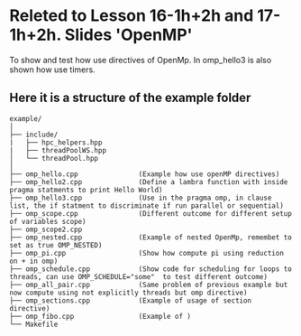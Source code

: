 # Releted to Lesson 16-1h+2h and 17-1h+2h. Slides 'OpenMP'
To show and test how use directives of OpenMp. In omp_hello3 is also shown how use timers.
## Here it is a structure of the example folder
```
example/
│
├── include/
|   ├── hpc_helpers.hpp
|   ├── threadPoolWS.hpp
│   └── threadPool.hpp
│
├── omp_hello.cpp               (Example how use openMP directives)
├── omp_hello2.cpp              (Define a lambra function with inside pragma statments to print Hello World)
├── omp_hello3.cpp              (Use in the pragma omp, in clause list, the if statment to discriminate if run parallel or sequential)
├── omp_scope.cpp               (Different outcome for different setup of variables scope)
├── omp_scope2.cpp
├── omp_nested.cpp              (Example of nested OpenMp, remembet to set as true OMP_NESTED)
├── omp_pi.cpp                  (Show how compute pi using reduction on + in omp)
├── omp_schedule.cpp            (Show code for scheduling for loops to threads, can use OMP_SCHEDULE="some"  to test different outcome)
├── omp_all_pair.cpp            (Same problem of previous example but now compute using not explicitly threads but omp directive)
├── omp_sections.cpp            (Example of usage of section directive)
├── omp_fibo.cpp                (Example of )
└── Makefile
```
